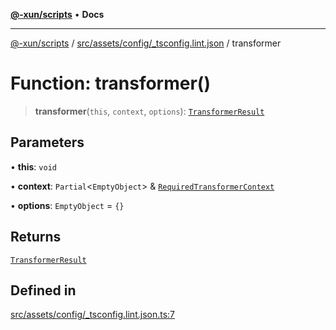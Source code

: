 [**@-xun/scripts**](../../../../../README.md) • **Docs**

***

[@-xun/scripts](../../../../../README.md) / [src/assets/config/\_tsconfig.lint.json](../README.md) / transformer

# Function: transformer()

> **transformer**(`this`, `context`, `options`): [`TransformerResult`](../../../type-aliases/TransformerResult.md)

## Parameters

• **this**: `void`

• **context**: `Partial`\<`EmptyObject`\> & [`RequiredTransformerContext`](../../../type-aliases/RequiredTransformerContext.md)

• **options**: `EmptyObject` = `{}`

## Returns

[`TransformerResult`](../../../type-aliases/TransformerResult.md)

## Defined in

[src/assets/config/\_tsconfig.lint.json.ts:7](https://github.com/Xunnamius/xscripts/blob/4fd96d6123f1ac889c89848efd750e2454f43e43/src/assets/config/_tsconfig.lint.json.ts#L7)
